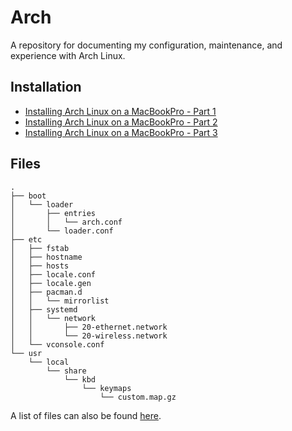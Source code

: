# Arch

A repository for documenting my configuration, maintenance, and experience with
Arch Linux.

## Installation

* [Installing Arch Linux on a MacBookPro - Part 1](https://nickolaskraus.org/articles/installing-arch-linux-on-a-macbookpro-part-1/)
* [Installing Arch Linux on a MacBookPro - Part 2](https://nickolaskraus.org/articles/installing-arch-linux-on-a-macbookpro-part-2/)
* [Installing Arch Linux on a MacBookPro - Part 3](https://nickolaskraus.org/articles/installing-arch-linux-on-a-macbookpro-part-3/)

## Files

```
.
├── boot
│   └── loader
│       ├── entries
│       │   └── arch.conf
│       └── loader.conf
├── etc
│   ├── fstab
│   ├── hostname
│   ├── hosts
│   ├── locale.conf
│   ├── locale.gen
│   ├── pacman.d
│   │   └── mirrorlist
│   ├── systemd
│   │   └── network
│   │       ├── 20-ethernet.network
│   │       └── 20-wireless.network
│   └── vconsole.conf
└── usr
    └── local
        └── share
            └── kbd
                └── keymaps
                    └── custom.map.gz
```

A list of files can also be found [here](docs/files.md).

